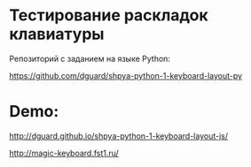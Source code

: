 Тестирование раскладок клавиатуры
================================


Репозиторий с заданием на языке Python:

https://github.com/dguard/shpya-python-1-keyboard-layout-py


# Demo: 
http://dguard.github.io/shpya-python-1-keyboard-layout-js/

http://magic-keyboard.fst1.ru/
